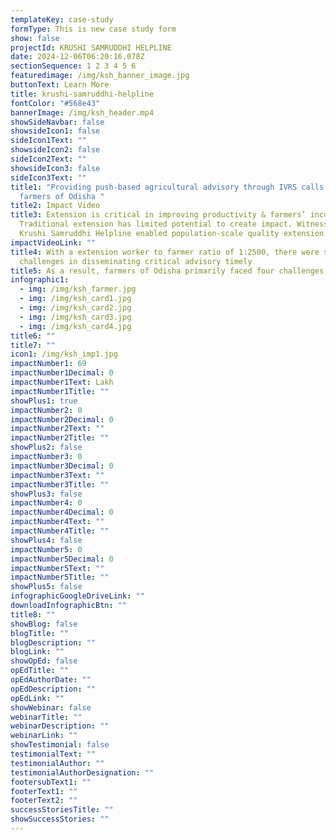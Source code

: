 ```yaml
---
templateKey: case-study
formType: This is new case study form
show: false
projectId: KRUSHI SAMRUDDHI HELPLINE
date: 2024-12-06T06:20:16.078Z
sectionSequence: 1 2 3 4 5 6
featuredimage: /img/ksh_banner_image.jpg
buttonText: Learn More
title: krushi-samruddhi-helpline
fontColor: "#568e43"
bannerImage: /img/ksh_header.mp4
showSideNavbar: false
showsideIcon1: false
sideIcon1Text: ""
showsideIcon2: false
sideIcon2Text: ""
showsideIcon3: false
sideIcon3Text: ""
title1: "Providing push-based agricultural advisory through IVRS calls to all
  farmers of Odisha "
title2: Impact Video
title3: Extension is critical in improving productivity & farmers’ income.
  Traditional extension has limited potential to create impact. Witness how
  Krushi Samruddhi Helpline enabled population-scale quality extension.
impactVideoLink: ""
title4: With a extension worker to farmer ratio of 1:2500, there were several
  challenges in disseminating critical advisory timely
title5: As a result, farmers of Odisha primarily faced four challenges
infographic1:
  - img: /img/ksh_farmer.jpg
  - img: /img/ksh_card1.jpg
  - img: /img/ksh_card2.jpg
  - img: /img/ksh_card3.jpg
  - img: /img/ksh_card4.jpg
title6: ""
title7: ""
icon1: /img/ksh_imp1.jpg
impactNumber1: 69
impactNumber1Decimal: 0
impactNumber1Text: Lakh
impactNumber1Title: ""
showPlus1: true
impactNumber2: 0
impactNumber2Decimal: 0
impactNumber2Text: ""
impactNumber2Title: ""
showPlus2: false
impactNumber3: 0
impactNumber3Decimal: 0
impactNumber3Text: ""
impactNumber3Title: ""
showPlus3: false
impactNumber4: 0
impactNumber4Decimal: 0
impactNumber4Text: ""
impactNumber4Title: ""
showPlus4: false
impactNumber5: 0
impactNumber5Decimal: 0
impactNumber5Text: ""
impactNumber5Title: ""
showPlus5: false
infographicGoogleDriveLink: ""
downloadInfographicBtn: ""
title8: ""
showBlog: false
blogTitle: ""
blogDescription: ""
blogLink: ""
showOpEd: false
opEdTitle: ""
opEdAuthorDate: ""
opEdDescription: ""
opEdLink: ""
showWebinar: false
webinarTitle: ""
webinarDescription: ""
webinarLink: ""
showTestimonial: false
testimonialText: ""
testimonialAuthor: ""
testimonialAuthorDesignation: ""
footersubText1: ""
footerText1: ""
footerText2: ""
successStoriesTitle: ""
showSuccessStories: ""
---
```


